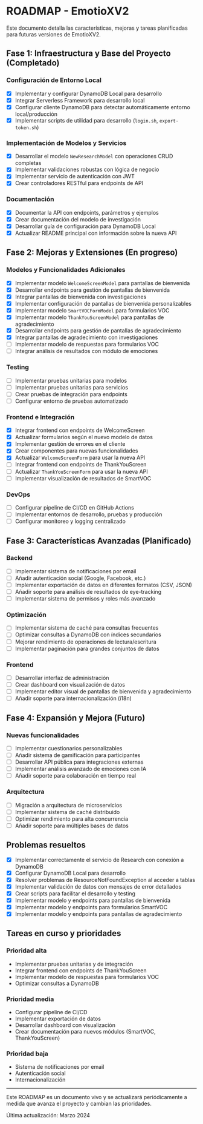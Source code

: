 # ROADMAP - EmotioXV2

Este documento detalla las características, mejoras y tareas planificadas para futuras versiones de EmotioXV2.

## Fase 1: Infraestructura y Base del Proyecto (Completado)

### Configuración de Entorno Local
- [x] Implementar y configurar DynamoDB Local para desarrollo
- [x] Integrar Serverless Framework para desarrollo local
- [x] Configurar cliente DynamoDB para detectar automáticamente entorno local/producción
- [x] Implementar scripts de utilidad para desarrollo (`login.sh`, `export-token.sh`)

### Implementación de Modelos y Servicios
- [x] Desarrollar el modelo `NewResearchModel` con operaciones CRUD completas
- [x] Implementar validaciones robustas con lógica de negocio
- [x] Implementar servicio de autenticación con JWT
- [x] Crear controladores RESTful para endpoints de API

### Documentación
- [x] Documentar la API con endpoints, parámetros y ejemplos
- [x] Crear documentación del modelo de investigación
- [x] Desarrollar guía de configuración para DynamoDB Local
- [x] Actualizar README principal con información sobre la nueva API

## Fase 2: Mejoras y Extensiones (En progreso)

### Modelos y Funcionalidades Adicionales
- [x] Implementar modelo `WelcomeScreenModel` para pantallas de bienvenida
- [x] Desarrollar endpoints para gestión de pantallas de bienvenida
- [x] Integrar pantallas de bienvenida con investigaciones
- [x] Implementar configuración de pantallas de bienvenida personalizables
- [x] Implementar modelo `SmartVOCFormModel` para formularios VOC
- [x] Implementar modelo `ThankYouScreenModel` para pantallas de agradecimiento
- [x] Desarrollar endpoints para gestión de pantallas de agradecimiento
- [x] Integrar pantallas de agradecimiento con investigaciones
- [ ] Implementar modelo de respuestas para formularios VOC
- [ ] Integrar análisis de resultados con módulo de emociones

### Testing
- [ ] Implementar pruebas unitarias para modelos
- [ ] Implementar pruebas unitarias para servicios
- [ ] Crear pruebas de integración para endpoints
- [ ] Configurar entorno de pruebas automatizado

### Frontend e Integración
- [x] Integrar frontend con endpoints de WelcomeScreen
- [x] Actualizar formularios según el nuevo modelo de datos
- [x] Implementar gestión de errores en el cliente
- [x] Crear componentes para nuevas funcionalidades
- [x] Actualizar `WelcomeScreenForm` para usar la nueva API
- [ ] Integrar frontend con endpoints de ThankYouScreen
- [ ] Actualizar `ThankYouScreenForm` para usar la nueva API
- [ ] Implementar visualización de resultados de SmartVOC

### DevOps
- [ ] Configurar pipeline de CI/CD en GitHub Actions
- [ ] Implementar entornos de desarrollo, pruebas y producción
- [ ] Configurar monitoreo y logging centralizado

## Fase 3: Características Avanzadas (Planificado)

### Backend
- [ ] Implementar sistema de notificaciones por email
- [ ] Añadir autenticación social (Google, Facebook, etc.)
- [ ] Implementar exportación de datos en diferentes formatos (CSV, JSON)
- [ ] Añadir soporte para análisis de resultados de eye-tracking
- [ ] Implementar sistema de permisos y roles más avanzado

### Optimización
- [ ] Implementar sistema de caché para consultas frecuentes
- [ ] Optimizar consultas a DynamoDB con índices secundarios
- [ ] Mejorar rendimiento de operaciones de lectura/escritura
- [ ] Implementar paginación para grandes conjuntos de datos

### Frontend
- [ ] Desarrollar interfaz de administración
- [ ] Crear dashboard con visualización de datos
- [ ] Implementar editor visual de pantallas de bienvenida y agradecimiento
- [ ] Añadir soporte para internacionalización (i18n)

## Fase 4: Expansión y Mejora (Futuro)

### Nuevas funcionalidades
- [ ] Implementar cuestionarios personalizables
- [ ] Añadir sistema de gamificación para participantes
- [ ] Desarrollar API pública para integraciones externas
- [ ] Implementar análisis avanzado de emociones con IA
- [ ] Añadir soporte para colaboración en tiempo real

### Arquitectura
- [ ] Migración a arquitectura de microservicios
- [ ] Implementar sistema de caché distribuido
- [ ] Optimizar rendimiento para alta concurrencia
- [ ] Añadir soporte para múltiples bases de datos

## Problemas resueltos

- [x] Implementar correctamente el servicio de Research con conexión a DynamoDB
- [x] Configurar DynamoDB Local para desarrollo
- [x] Resolver problemas de ResourceNotFoundException al acceder a tablas
- [x] Implementar validación de datos con mensajes de error detallados
- [x] Crear scripts para facilitar el desarrollo y testing
- [x] Implementar modelo y endpoints para pantallas de bienvenida
- [x] Implementar modelo y endpoints para formularios SmartVOC
- [x] Implementar modelo y endpoints para pantallas de agradecimiento

## Tareas en curso y prioridades

### Prioridad alta
- Implementar pruebas unitarias y de integración
- Integrar frontend con endpoints de ThankYouScreen
- Implementar modelo de respuestas para formularios VOC
- Optimizar consultas a DynamoDB

### Prioridad media
- Configurar pipeline de CI/CD
- Implementar exportación de datos
- Desarrollar dashboard con visualización
- Crear documentación para nuevos módulos (SmartVOC, ThankYouScreen)

### Prioridad baja
- Sistema de notificaciones por email
- Autenticación social
- Internacionalización

---

Este ROADMAP es un documento vivo y se actualizará periódicamente a medida que avanza el proyecto y cambian las prioridades.

Última actualización: Marzo 2024 